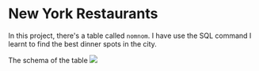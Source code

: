# New York Restaurants
In this project, there's a table called ```nomnom```. I have use the SQL command I learnt to find the best dinner spots in the city.

The schema of the table 
<img src = "https://content.codecademy.com/courses/sql-intensive/nomnom.png" />
